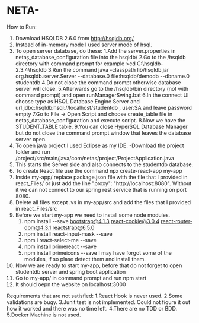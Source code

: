 # NETA-

How to Run:
1. Download HSQLDB 2.6.0 from http://hsqldb.org/
2. Instead of in-memory mode I used server mode of hsql.
3. To open server database, do these:
  1.Add the server.properties in netaş_database_configuration file into the hsqldb/
  2.Go to the /hsqldb directory with command prompt for example \>cd C:\hsqldb-2.3.4\hsqldb
  3.Run the command java -classpath lib/hsqldb.jar org.hsqldb.server.Server --database.0 file:hsqldb/demodb --dbname.0 studentdb
  4.Do not close the command prompt otherwise database server will close.
  5.Afterwards go to the /hsqldb/bin directory (not with command prompt) and open runManagerSwing.bat 
  6.In the connect UI choose type as HSQL  Database Engine Server and url:jdbc:hsqldb:hsql://localhost/studentdb   , user:SA and leave password empty
  7.Go to File -> Open Script and choose create_table file in netaş_database_configuration and execute script.
  8.Now we have the STUDENT_TABLE table.
  9.You can close HyperSQL Database Manager but do not close the command prompt window that leaves the database server open.
4. To open java project I used Eclipse as my IDE.
-Download the project folder and run /project/src/main/java/com/netas/project/ProjectApplication.java
5. This starts the Server side and also connects to the studentdb database.
6. To create React file use the command npx create-react-app my-app
7. Inside my-app/  replace package.json file with the file that I provided in react_Files/ or just add the line "proxy": "http://localhost:8080". Without it we can not connect to our spring rest service that is running on port 8080.
8. Delete all files except .vs in my-app/src and add the files that I provided in react_Files/src
9. Before we start my-app we need to install some node modules.
   1. npm install --save bootstrap@4.1.3 react-cookie@3.0.4 react-router-dom@4.3.1 reactstrap@6.5.0
   2. npm install react-input-mask --save
   3. npm i react-select-me --save
   4. npm install primereact --save
   5. npm install primeicons --save
   I may have forgot some of the modules, if so plase detect them and install them.
10. Now we are ready to start my-app, before that do not forget to open studentdb server and spring boot application
11. Go to my-app/ in command prompt and run npm start
12. It should oepn the website on localhost:3000

Requirements that are not satisfied:
1.React Hook is never used.
2.Some validations are bugy.
3.Junit test is not implemented. Could not figure it out how it worked and there was no time left.
4.There are no TDD or BDD.
5.Docker Machine is not used.
